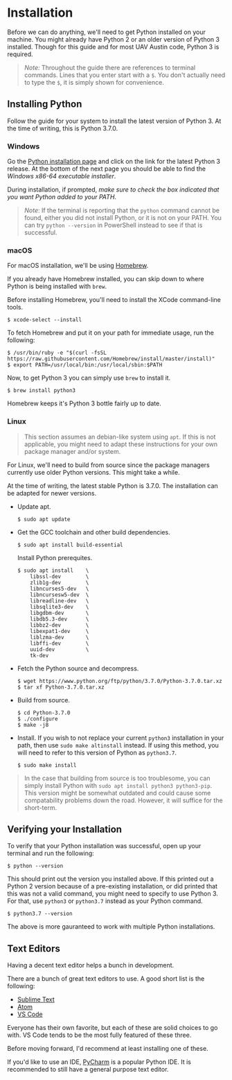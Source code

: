 # Installation

Before we can do anything, we'll need to get Python installed on your machine.
You might already have Python 2 or an older version of Python 3 installed.
Though for this guide and for most UAV Austin code, Python 3 is required.

> *Note:* Throughout the guide there are references to terminal commands. Lines
> that you enter start with a `$`. You don't actually need to type the `$`, it
> is simply shown for convenience.

## Installing Python

Follow the guide for your system to install the latest version of Python 3. At
the time of writing, this is Python 3.7.0.

### Windows

Go the [Python installation page](https://www.python.org/downloads/windows/)
and click on the link for the latest Python 3 release. At the bottom of the
next page you should be able to find the *Windows x86-64 executable installer*.

During installation, if prompted, *make sure to check the box indicated that you
want Python added to your PATH*.

> *Note*: If the terminal is reporting that the `python` command cannot be
> found, either you did not install Python, or it is not on your PATH. You can
> try `python --version` in PowerShell instead to see if that is successful.

### macOS

For macOS installation, we'll be using [Homebrew](https://brew.sh).

If you already have Homebrew installed, you can skip down to where Python is
being installed with `brew`.

Before installing Homebrew, you'll need to install the XCode command-line
tools.

```shell
$ xcode-select --install
```

To fetch Homebrew and put it on your path for immediate usage, run the
following:

```shell
$ /usr/bin/ruby -e "$(curl -fsSL https://raw.githubusercontent.com/Homebrew/install/master/install)"
$ export PATH=/usr/local/bin:/usr/local/sbin:$PATH
```

Now, to get Python 3 you can simply use `brew` to install it.

```shell
$ brew install python3
```

Homebrew keeps it's Python 3 bottle fairly up to date.

### Linux

> This section assumes an debian-like system using `apt`. If this is not
> applicable, you might need to adapt these instructions for your own package
> manager and/or system.

For Linux, we'll need to build from source since the package managers currently
use older Python versions. This might take a while.

At the time of writing, the latest stable Python is 3.7.0. The installation can
be adapted for newer versions.

- Update apt.

  ```shell
  $ sudo apt update
  ```

- Get the GCC toolchain and other build dependencies.

  ```shell
  $ sudo apt install build-essential
  ```
  
  Install Python prerequites.

  ```shell
  $ sudo apt install    \
      libssl-dev        \
      zlib1g-dev        \
      libncurses5-dev   \
      libncursesw5-dev  \
      libreadline-dev   \
      libsqlite3-dev    \
      libgdbm-dev       \
      libdb5.3-dev      \
      libbz2-dev        \
      libexpat1-dev     \
      liblzma-dev       \
      libffi-dev        \
      uuid-dev          \
      tk-dev
  ```

- Fetch the Python source and decompress.

  ```shell
  $ wget https://www.python.org/ftp/python/3.7.0/Python-3.7.0.tar.xz
  $ tar xf Python-3.7.0.tar.xz
  ```

- Build from source.

  ```shell
  $ cd Python-3.7.0
  $ ./configure
  $ make -j8
  ```

- Install. If you wish to not replace your current `python3` installation in
  your path, then use `sudo make altinstall` instead. If using this method, you
  will need to refer to this version of Python as `python3.7`.

  ```shell
  $ sudo make install
  ```

> In the case that building from source is too troublesome, you can simply
> install Python with `sudo apt install python3 python3-pip`. This version
> might be somewhat outdated and could cause some compatability problems down
> the road. However, it will suffice for the short-term.

## Verifying your Installation

To verify that your Python installation was successful, open up your terminal
and run the following:

```shell
$ python --version
```

This should print out the version you installed above. If this printed out a
Python 2 version because of a pre-existing installation, or did printed that
this was not a valid command, you might need to specify to use Python 3. For
that, use `python3` or `python3.7` instead as your Python command.

```shell
$ python3.7 --version
```
 
The above is more gauranteed to work with multiple Python installations.

## Text Editors

Having a decent text editor helps a bunch in development.

There are a bunch of great text editors to use. A good short list is the
following:

- [Sublime Text](https://www.sublimetext.com)
- [Atom](https://atom.io)
- [VS Code](https://code.visualstudio.com)

Everyone has their own favorite, but each of these are solid choices to go
with. VS Code tends to be the most fully featured of these three.

Before moving forward, I'd recommend at least installing one of these.

If you'd like to use an IDE, [PyCharm](https://www.jetbrains.com/pycharm) is a
popular Python IDE. It is recommended to still have a general purpose text
editor.
